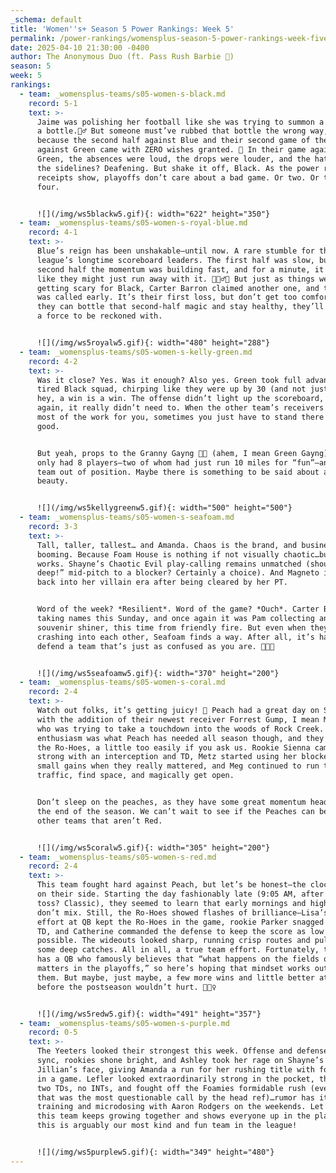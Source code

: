 ```yaml
---
_schema: default
title: 'Women''s+ Season 5 Power Rankings: Week 5'
permalink: /power-rankings/womensplus-season-5-power-rankings-week-five/
date: 2025-04-10 21:30:00 -0400
author: The Anonymous Duo (ft. Pass Rush Barbie 💄)
season: 5
week: 5
rankings:
  - team: _womensplus-teams/s05-women-s-black.md
    record: 5-1
    text: >-
      Jaime was polishing her football like she was trying to summon a genie in
      a bottle.🧞‍♂️ But someone must’ve rubbed that bottle the wrong way,
      because the second half against Blue and their second game of the day
      against Green came with ZERO wishes granted. 🚫 In their game against
      Green, the absences were loud, the drops were louder, and the hate from
      the sidelines? Deafening. But shake it off, Black. As the power rankings’
      receipts show, playoffs don’t care about a bad game. Or two. Or three. Or
      four.


      ![](/img/ws5blackw5.gif){: width="622" height="350"}
  - team: _womensplus-teams/s05-women-s-royal-blue.md
    record: 4-1
    text: >-
      Blue’s reign has been unshakable—until now. A rare stumble for the
      league’s longtime scoreboard leaders. The first half was slow, but in the
      second half the momentum was building fast, and for a minute, it seemed
      like they might just run away with it. 🏃🏽‍♂️💨 But just as things were
      getting scary for Black, Carter Barron claimed another one, and the game
      was called early. It’s their first loss, but don’t get too comfortable. If
      they can bottle that second-half magic and stay healthy, they’ll still be
      a force to be reckoned with.


      ![](/img/ws5royalw5.gif){: width="480" height="288"}
  - team: _womensplus-teams/s05-women-s-kelly-green.md
    record: 4-2
    text: >-
      Was it close? Yes. Was it enough? Also yes. Green took full advantage of a
      tired Black squad, chirping like they were up by 30 (and not just one)—but
      hey, a win is a win. The offense didn’t light up the scoreboard, but then
      again, it really didn’t need to. When the other team’s receivers are doing
      most of the work for you, sometimes you just have to stand there and look
      good.


      But yeah, props to the Granny Gayng 👵🏼 (ahem, I mean Green Gayng), who
      only had 8 players—two of whom had just run 10 miles for “fun”—and a whole
      team out of position. Maybe there is something to be said about age over
      beauty.


      ![](/img/ws5kellygreenw5.gif){: width="500" height="500"}
  - team: _womensplus-teams/s05-women-s-seafoam.md
    record: 3-3
    text: >-
      Tall, taller, tallest… and Amanda. Chaos is the brand, and business is
      booming. Because Foam House is nothing if not visually chaotic…but it
      works. Shayne’s Chaotic Evil play-calling remains unmatched (shouting “go
      deep!” mid-pitch to a blocker? Certainly a choice). And Magneto is fully
      back into her villain era after being cleared by her PT.


      Word of the week? *Resilient*. Word of the game? *Ouch*. Carter Barron was
      taking names this Sunday, and once again it was Pam collecting another
      souvenir shiner, this time from friendly fire. But even when they’re
      crashing into each other, Seafoam finds a way. After all, it’s hard to
      defend a team that’s just as confused as you are. 🤔😵‍💫


      ![](/img/ws5seafoamw5.gif){: width="370" height="200"}
  - team: _womensplus-teams/s05-women-s-coral.md
    record: 2-4
    text: >-
      Watch out folks, it’s getting juicy! 🍑 Peach had a great day on Sunday
      with the addition of their newest receiver Forrest Gump, I mean Meg B.,
      who was trying to take a touchdown into the woods of Rock Creek. This
      enthusiasm was what Peach has needed all season though, and they took down
      the Ro-Hoes, a little too easily if you ask us. Rookie Sienna came out
      strong with an interception and TD, Metz started using her blockers to get
      small gains when they really mattered, and Meg continued to run through
      traffic, find space, and magically get open.


      Don’t sleep on the peaches, as they have some great momentum heading into
      the end of the season. We can’t wait to see if the Peaches can beat any
      other teams that aren’t Red.


      ![](/img/ws5coralw5.gif){: width="305" height="200"}
  - team: _womensplus-teams/s05-women-s-red.md
    record: 2-4
    text: >-
      This team fought hard against Peach, but let’s be honest—the clock wasn’t
      on their side. Starting the day fashionably late (9:05 AM, after the coin
      toss? Classic), they seemed to learn that early mornings and high stakes
      don’t mix. Still, the Ro-Hoes showed flashes of brilliance—Lisa’s valiant
      effort at QB kept the Ro-Hoes in the game, rookie Parker snagged his first
      TD, and Catherine commanded the defense to keep the score as low as
      possible. The wideouts looked sharp, running crisp routes and pulling in
      some deep catches. All in all, a true team effort. Fortunately, this team
      has a QB who famously believes that “what happens on the fields only
      matters in the playoffs,” so here’s hoping that mindset works out for
      them. But maybe, just maybe, a few more wins and little better attendance
      before the postseason wouldn’t hurt. 🤷🏽‍♀️


      ![](/img/ws5redw5.gif){: width="491" height="357"}
  - team: _womensplus-teams/s05-women-s-purple.md
    record: 0-5
    text: >-
      The Yeeters looked their strongest this week. Offense and defense were in
      sync, rookies shone bright, and Ashley took her rage on Shayne’s flags and
      Jillian’s face, giving Amanda a run for her rushing title with four sacks
      in a game. Lefler looked extraordinarily strong in the pocket, throwing
      two TDs, no INTs, and fought off the Foamies formidable rush (even though
      that was the most questionable call by the head ref)…rumor has it she’s
      training and microdosing with Aaron Rodgers on the weekends. Let’s hope
      this team keeps growing together and shows everyone up in the playoffs, as
      this is arguably our most kind and fun team in the league!


      ![](/img/ws5purplew5.gif){: width="349" height="480"}
---
```

